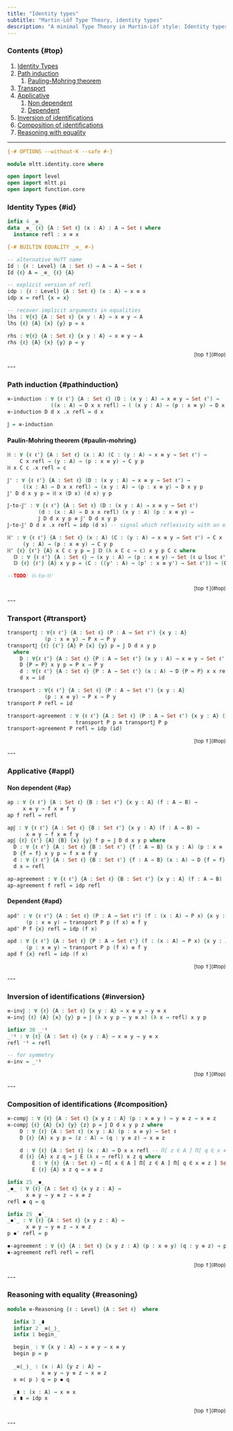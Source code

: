 ```yaml
---
title: "Identity types"
subtitle: "Martin-Löf Type Theory, identity types"
description: "A minimal Type Theory in Martin-Löf style: Identity types"
---
```


### Contents {#top}

1. [Identity Types](#id)
1. [Path induction](#pathinduction)
   1. [Pauling-Mohring theorem](#paulin-mohring)
1. [Transport](#transport)
1. [Applicative](#appl)
   1. [Non dependent](#ap)
   1. [Dependent](#apd)
1. [Inversion of identifications](#inversion)
1. [Composition of identifications](#composition)
1. [Reasoning with equality](#reasoning)

--------------------------------------------------------------------------------


```agda
{-# OPTIONS --without-K --safe #-}

module mltt.identity.core where

open import level
open import mltt.pi
open import function.core
```

### Identity Types {#id}

```agda
infix 4 _≡_  
data _≡_ {ℓ} {A : Set ℓ} (x : A) : A → Set ℓ where
  instance refl : x ≡ x

{-# BUILTIN EQUALITY _≡_ #-}

-- alternative HoTT name
Id : {ℓ : Level} (A : Set ℓ) → A → A → Set ℓ
Id {ℓ} A = _≡_ {ℓ} {A}

-- explicit version of refl
idp : {ℓ : Level} {A : Set ℓ} (x : A) → x ≡ x
idp x = refl {x = x}

-- recover implicit arguments in equalities
lhs : ∀{ℓ} {A : Set ℓ} {x y : A} → x ≡ y → A
lhs {ℓ} {A} {x} {y} p = x

rhs : ∀{ℓ} {A : Set ℓ} {x y : A} → x ≡ y → A
rhs {ℓ} {A} {x} {y} p = y
```

<p style="font-size: smaller; text-align: right">[top ⇑](#top)</p>
---

### Path induction {#pathinduction}

```agda
≡-induction : ∀ {ℓ ℓ'} {A : Set ℓ} (D : (x y : A) → x ≡ y → Set ℓ') →
              ((x : A) → D x x refl) → ( (x y : A) → (p : x ≡ y) → D x y p )
≡-induction D d x .x refl = d x

𝕁 = ≡-induction
```

#### Paulin-Mohring theorem {#paulin-mohring}
```agda
ℍ : ∀ {ℓ ℓ'} {A : Set ℓ} (x : A) (C : (y : A) → x ≡ y → Set ℓ') → 
    C x refl → (y : A) → (p : x ≡ y) → C y p
ℍ x C c .x refl = c

𝕁' : ∀ {ℓ ℓ'} {A : Set ℓ} (D : (x y : A) → x ≡ y → Set ℓ') → 
     ((x : A) → D x x refl) → (x y : A) → (p : x ≡ y) → D x y p
𝕁' D d x y p = ℍ x (D x) (d x) y p

𝕁-to-𝕁' : ∀ {ℓ ℓ'} {A : Set ℓ} (D : (x y : A) → x ≡ y → Set ℓ')  
          (d : (x : A) → D x x refl) (x y : A) (p : x ≡ y) →
          𝕁 D d x y p ≡ 𝕁' D d x y p
𝕁-to-𝕁' D d x .x refl = idp (d x) -- signal which reflexivity with an explicit term

ℍ' : ∀ {ℓ ℓ'} {A : Set ℓ} (x : A) (C : (y : A) → x ≡ y → Set ℓ') → C x refl →
     (y : A) → (p : x ≡ y) → C y p
ℍ' {ℓ} {ℓ'} {A} x C c y p = 𝕁 𝔻 (λ x C c → c) x y p C c where 
  𝔻 : ∀ {ℓ ℓ'} {A : Set ℓ} → (x y : A) → (p : x ≡ y) → Set (ℓ ⊔ lsuc ℓ')
  𝔻 {ℓ} {ℓ'} {A} x y p = (C : ((y' : A) → (p' : x ≡ y') → Set ℓ')) → (C x refl → C y p)

--TODO: ℍ-to-ℍ'
```

<p style="font-size: smaller; text-align: right">[top ⇑](#top)</p>
---

### Transport {#transport}

```agda
transport𝕁 : ∀{ℓ ℓ'} {A : Set ℓ} (P : A → Set ℓ') {x y : A}
            (p : x ≡ y) → P x → P y
transport𝕁 {ℓ} {ℓ'} {A} P {x} {y} p = 𝕁 D d x y p 
  where
    D : ∀{ℓ ℓ'} {A : Set ℓ} {P : A → Set ℓ'} (x y : A) → x ≡ y → Set ℓ'
    D {P = P} x y p = P x → P y
    d : ∀{ℓ ℓ'} {A : Set ℓ} {P : A → Set ℓ'} (x : A) → D {P = P} x x refl
    d x = id

transport : ∀{ℓ ℓ'} {A : Set ℓ} (P : A → Set ℓ') {x y : A}
            (p : x ≡ y) → P x → P y
transport P refl = id

transport-agreement : ∀ {ℓ ℓ'} {A : Set ℓ} (P : A → Set ℓ') {x y : A} (p : x ≡ y) →
                      transport P p ≡ transport𝕁 P p
transport-agreement P refl = idp (id)
```

<p style="font-size: smaller; text-align: right">[top ⇑](#top)</p>
---

### Applicative {#appl}

#### Non dependent {#ap}

```agda
ap : ∀ {ℓ ℓ'} {A : Set ℓ} {B : Set ℓ'} {x y : A} (f : A → B) → 
     x ≡ y → f x ≡ f y
ap f refl = refl

ap𝕁 : ∀ {ℓ ℓ'} {A : Set ℓ} {B : Set ℓ'} {x y : A} (f : A → B) →
      x ≡ y → f x ≡ f y
ap𝕁 {ℓ} {ℓ'} {A} {B} {x} {y} f p = 𝕁 D d x y p where
  D : ∀ {ℓ ℓ'} {A : Set ℓ} {B : Set ℓ'} {f : A → B} (x y : A) (p : x ≡ y) → Set ℓ'
  D {f = f} x y p = f x ≡ f y
  d : ∀ {ℓ ℓ'} {A : Set ℓ} {B : Set ℓ'} {f : A → B} (x : A) → D {f = f} x x refl
  d x = refl

ap-agreement : ∀ {ℓ ℓ'} {A : Set ℓ} {B : Set ℓ'} {x y : A} (f : A → B) (p : x ≡ y) → ap f p ≡ ap𝕁 f p
ap-agreement f refl = idp refl
```

#### Dependent {#apd}

```agda
apd' : ∀ {ℓ ℓ'} {A : Set ℓ} (P : A → Set ℓ') (f : (x : A) → P x) {x y : A} → 
      (p : x ≡ y) → transport P p (f x) ≡ f y
apd' P f {x} refl = idp (f x)

apd : ∀ {ℓ ℓ'} {A : Set ℓ} {P : A → Set ℓ'} (f : (x : A) → P x) {x y : A} → 
      (p : x ≡ y) → transport P p (f x) ≡ f y
apd f {x} refl = idp (f x)
```


<p style="font-size: smaller; text-align: right">[top ⇑](#top)</p>
---

### Inversion of identifications {#inversion}

```agda
≡-inv𝕁 : ∀ {ℓ} {A : Set ℓ} {x y : A} → x ≡ y → y ≡ x
≡-inv𝕁 {ℓ} {A} {x} {y} p = 𝕁 (λ x y p → y ≡ x) (λ x → refl) x y p

infixr 30 _⁻¹
_⁻¹ : ∀ {ℓ} {A : Set ℓ} {x y : A} → x ≡ y → y ≡ x
refl ⁻¹ = refl

-- for symmetry
≡-inv = _⁻¹
```

<p style="font-size: smaller; text-align: right">[top ⇑](#top)</p>
---

### Composition of identifications {#composition}

```agda
≡-comp𝕁 : ∀ {ℓ} {A : Set ℓ} {x y z : A} (p : x ≡ y ) → y ≡ z → x ≡ z
≡-comp𝕁 {ℓ} {A} {x} {y} {z} p = 𝕁 D d x y p z where 
    D : ∀ {ℓ} {A : Set ℓ} (x y : A) (p : x ≡ y) → Set ℓ
    D {ℓ} {A} x y p = (z : A) → (q : y ≡ z) → x ≡ z

    d : ∀ {ℓ} {A : Set ℓ} (x : A) → D x x refl -- Π[ z ∈ A ] Π[ q ∈ x ≡ z ] (x ≡ z)
    d {ℓ} {A} x z q = 𝕁 E (λ x → refl) x z q where
        E : ∀ {ℓ} {A : Set ℓ} → Π[ x ∈ A ] Π[ z ∈ A ] Π[ q ∈ x ≡ z ] Set ℓ
        E {ℓ} {A} x z q = x ≡ z

infix 25 _◾_
_◾_ : ∀ {ℓ} {A : Set ℓ} {x y z : A} →
      x ≡ y → y ≡ z → x ≡ z
refl ◾ q = q

infix 25 _◾′_
_◾′_ : ∀ {ℓ} {A : Set ℓ} {x y z : A} →
      x ≡ y → y ≡ z → x ≡ z
p ◾′ refl = p

◾-agreement : ∀ {ℓ} {A : Set ℓ} {x y z : A} (p : x ≡ y) (q : y ≡ z) → p ◾ q ≡ p ◾′ q
◾-agreement refl refl = refl
```

<p style="font-size: smaller; text-align: right">[top ⇑](#top)</p>
---

### Reasoning with equality {#reasoning}

```agda
module ≡-Reasoning {ℓ : Level} {A : Set ℓ}  where

  infix 3 _∎
  infixr 2 _≡⟨_⟩_
  infix 1 begin_

  begin_ : ∀ {x y : A} → x ≡ y → x ≡ y
  begin p = p
  
  _≡⟨_⟩_ : (x : A) {y z : A} →
           x ≡ y → y ≡ z → x ≡ z
  x ≡⟨ p ⟩ q = p ◾ q

  _∎ : (x : A) → x ≡ x
  x ∎ = idp x
```

<p style="font-size: smaller; text-align: right">[top ⇑](#top)</p>
---
